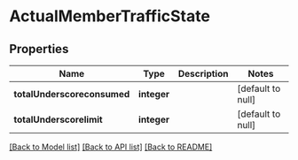 # ActualMemberTrafficState

## Properties
Name | Type | Description | Notes
------------ | ------------- | ------------- | -------------
**totalUnderscoreconsumed** | **integer** |  | [default to null]
**totalUnderscorelimit** | **integer** |  | [default to null]

[[Back to Model list]](../README.md#documentation-for-models) [[Back to API list]](../README.md#documentation-for-api-endpoints) [[Back to README]](../README.md)


